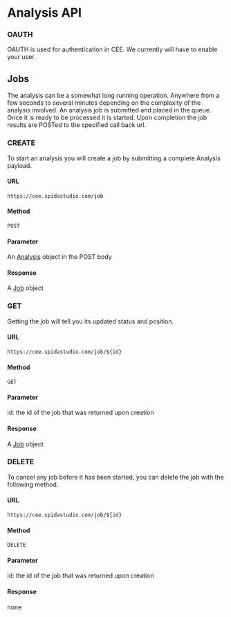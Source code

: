 Analysis API
===========

### OAUTH

OAUTH is used for authentication in CEE.  We currently will have to enable your user.

Jobs
----

The analysis can be a somewhat long running operation.  Anywhere from a few seconds to several minutes depending on the complexity of the analysis involved.  An analysis job is submitted and placed in the queue.  Once it is ready to be processed it is started.  Upon completion the job results are POSTed to the specified call back url.  

### CREATE

To start an analysis you will create a job by submitting a complete Analysis payload.

#### URL

    https://cee.spidastudio.com/job

#### Method

    POST

#### Parameter

An [Analysis](../../resources/schema/spidacalc/cee/analysis.schema) object in the POST body

#### Response

A [Job](../../resources/schema/spidacalc/cee/job.schema) object

### GET

Getting the job will tell you its updated status and position.

#### URL

    https://cee.spidastudio.com/job/${id}

#### Method

    GET

#### Parameter

  id: the id of the job that was returned upon creation

#### Response

  A [Job](../../resources/schema/spidacalc/cee/job.schema) object

### DELETE

To cancel any job before it has been started, you can delete the job with the following method.

#### URL

    https://cee.spidastudio.com/job/${id}

#### Method

    DELETE

#### Parameter

id: the id of the job that was returned upon creation

#### Response

none
